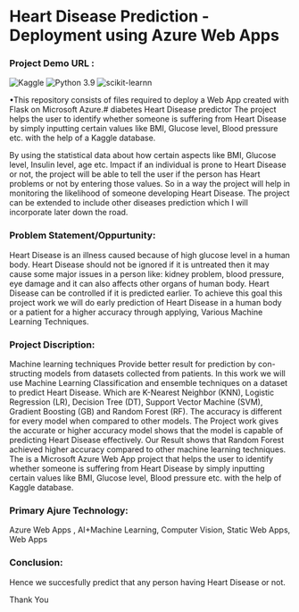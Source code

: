 # Heart Disease Prediction - Deployment using Azure Web Apps

### Project Demo URL : 

![Kaggle](https://img.shields.io/badge/Dataset-Kaggle-blue.svg) ![Python 3.9](https://img.shields.io/badge/python-3.9-green) ![scikit-learnn](https://img.shields.io/badge/Library-Scikit_Learn-orange.svg)

•This repository consists of files required to deploy a Web App created with Flask on Microsoft Azure.# diabetes Heart Disease predictor The project helps the user to identify whether someone is suffering from Heart Disease by simply inputting certain values like BMI, Glucose level, Blood pressure etc. with the help of a Kaggle database.

By using the statistical data about how certain aspects like BMI, Glucose level, Insulin level, age etc. Impact if an individual is prone to Heart Disease or not, the project will be able to tell the user if the person has Heart problems or not by entering those values. So in a way the project will help in monitoring the likelihood of someone developing Heart Disease. The project can be extended to include other diseases prediction which I will incorporate later down the road.

### Problem Statement/Oppurtunity:
Heart Disease is an illness caused because of high glucose level in a human body. Heart Disease should not be ignored if it is untreated then it may cause some major issues in a person like: kidney problem, blood pressure, eye damage and it can also affects other organs of human body. Heart Disease can be controlled if it is predicted earlier. To achieve this goal this project work we will do early prediction of Heart Disease in a human body or a patient for a higher accuracy through applying, Various Machine Learning Techniques.

### Project Discription:
Machine learning techniques Provide better result for prediction by con- structing models from datasets collected from patients. In this work we will use Machine Learning Classification and ensemble techniques on a dataset to predict Heart Disease. Which are K-Nearest Neighbor (KNN), Logistic Regression (LR), Decision Tree (DT), Support Vector Machine (SVM), Gradient Boosting (GB) and Random Forest (RF). The accuracy is different for every model when compared to other models. The Project work gives the accurate or higher accuracy model shows that the model is capable of predicting Heart Disease effectively. Our Result shows that Random Forest achieved higher accuracy compared to other machine learning techniques. The is a Microsoft Azure Web App project that helps the user to identify whether someone is suffering from Heart Disease by simply inputting certain values like BMI, Glucose level, Blood pressure etc. with the help of Kaggle database.

### Primary Ajure Technology:
Azure Web Apps , AI+Machine Learning, Computer Vision, Static Web Apps, Web Apps

### Conclusion:
Hence we succesfully predict that any person having Heart Disease or not.

Thank You
